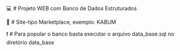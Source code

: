 💻 # Projeto WEB com Banco de Dados Estruturados 

🚀 # Site-tipo Marketplace, exemplo: KABUM

❗️ # Para popular o banco basta executar o arquivo data_base.sql no diretório data_base